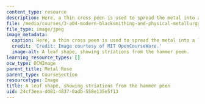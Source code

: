 ```yaml
---
content_type: resource
description: Here, a thin cross peen is used to spread the metal into a leaf shape.
file: /media/courses/3-a04-modern-blacksmithing-and-physical-metallurgy-fall-2008/24cf3eead08148370adb558e135e5f13_094.jpg
file_type: image/jpeg
image_metadata:
  caption: Here, a thin cross peen is used to spread the metal into a leaf shape.
  credit: 'Credit: Image courtesy of MIT OpenCourseWare.'
  image-alt: A leaf shape, showing striations from the hammer peen.
learning_resource_types: []
ocw_type: OCWImage
parent_title: Metal Rose
parent_type: CourseSection
resourcetype: Image
title: A leaf shape, showing striations from the hammer peen
uid: 24cf3eea-d081-4837-0adb-558e135e5f13
---
```

